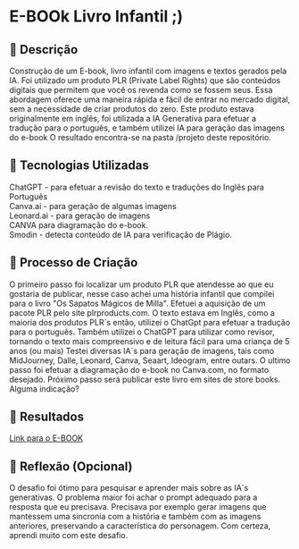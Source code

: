 # E-BOOk Livro Infantil ;)

## 📒 Descrição
Construção de um E-book, livro infantil com imagens e textos gerados pela IA.
Foi utilizado um produto PLR (Private Label Rights) que são conteúdos digitais que permitem que você os revenda como se fossem seus. 
Essa abordagem oferece uma maneira rápida e fácil de entrar no mercado digital, sem a necessidade de criar produtos do zero. 
Este produto estava originalmente em inglês, foi utilizada a IA Generativa para efetuar a tradução para o português, e também utilizei IA para geração das imagens do e-book
O resultado encontra-se na pasta /projeto deste repositório.

## 🤖 Tecnologias Utilizadas
ChatGPT - para efetuar a revisão do texto e traduções do Inglês para Português  
Canva.ai - para geração de algumas imagens  
Leonard.ai - para geração de imagens  
CANVA para diagramação do e-book.  
Smodin - detecta conteúdo de IA para verificação de Plágio.  


## 🧐 Processo de Criação
O primeiro passo foi localizar um produto PLR que atendesse ao que eu gostaria de publicar, nesse caso achei uma história infantil que compilei para o livro "Os Sapatos Mágicos de Milla".
Efetuei a aquisição de um pacote PLR pelo site plrproducts.com.
O texto estava em Inglês, como a maioria dos produtos PLR´s então, utilizei o ChatGpt para efetuar a tradução para o português.
Também utilizei o ChatGPT para utilizar como revisor, tornando o texto mais compreensivo e de leitura fácil para uma criança de 5 anos (ou mais)
Testei diversas IA´s para geração de imagens, tais como MidJourney, Dalle, Leonard, Canva, Seaart,  Ideogram, entre outars.
O ultimo passo foi efetuar a diagramação do e-book no Canva.com, no formato desejado.
Próximo passo será publicar este livro em sites de store books. Alguma indicação?

## 🚀 Resultados
[Link para o E-BOOK](https://github.com/jeancalao/labNattyorFake/blob/main/ebook/Os%20Sapatos%20M%C3%A1gicos%20de%20Mila.pdf)


## 💭 Reflexão (Opcional)
O desafio foi ótimo para pesquisar e aprender mais sobre as IA`s generativas.
O problema maior foi achar o prompt adequado para a resposta que eu precisava.
Precisava por exemplo gerar imagens que mantessem uma sincronia com a história e também com as imagens anteriores, preservando a característica do personagem.
Com certeza, aprendi muito com este desafio.

